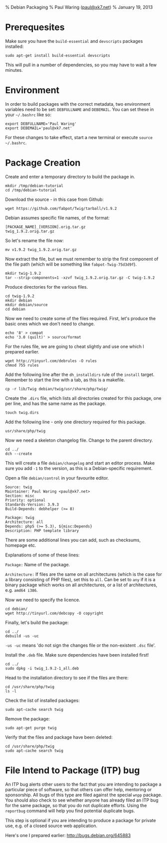 % Debian Packaging
% Paul Waring (paul@xk7.net)
% January 19, 2013

# Prerequesites

Make sure you have the `build-essential` and `devscripts` packages installed:

    sudo apt-get install build-essential devscripts
    
This will pull in a number of dependencies, so you may have to wait a few minutes.

# Environment

In order to build packages with the correct metadata, two environment variables need to be set: `DEBFULLNAME` and `DEBEMAIL`. You can set these in your `~/.bashrc` like so:

    export DEBFULLNAME='Paul Waring'
    export DEBEMAIL='paul@xk7.net'

For these changes to take effect, start a new terminal or execute `source ~/.bashrc`.

# Package Creation

Create and enter a temporary directory to build the package in.

    mkdir /tmp/debian-tutorial
    cd /tmp/debian-tutorial

Download the source - in this case from Github:

    wget https://github.com/fabpot/Twig/tarball/v1.9.2

Debian assumes specific file names, of the format:

    [PACKAGE_NAME]_[VERSION].orig.tar.gz
    twig_1.9.2.orig.tar.gz

So let's rename the file now:

    mv v1.9.2 twig_1.9.2.orig.tar.gz

Now extract the file, but we must remember to strip the first component of the file path (which will be something like `fabpot-Twig-75d3d9f`).

    mkdir twig-1.9.2
    tar --strip-components=1 -xzvf twig_1.9.2.orig.tar.gz -C twig-1.9.2

Produce directories for the various files.

    cd twig-1.9.2
    mkdir debian
    mkdir debian/source
    cd debian

Now we need to create some of the files required. First, let's produce the basic ones which we don't need to change.

    echo '8' > compat
    echo '3.0 (quilt)' > source/format

For the rules file, we are going to cheat slightly and use one which I prepared earlier.

    wget http://tinyurl.com/debrules -O rules
    chmod 755 rules

Add the following line after the `dh_installdirs` rule of the `install` target. Remember to start the line with a tab, as this is a makefile.

    cp -r lib/Twig debian/twig/usr/share/php/twig/

Create the `.dirs` file, which lists all directories created for this package, one per line, and has the same name as the package.

    touch twig.dirs

Add the following line - only one directory required for this package.

    usr/share/php/twig

Now we need a skeleton changelog file. Change to the parent directory.

    cd ../
    dch --create

This will create a file `debian/changelog` and start an editor process. Make sure you add `-1` to the version, as this is a Debian-specific requirement.

Open a file `debian/control` in your favourite editor.

    Source: twig
    Maintainer: Paul Waring <paul@xk7.net>
    Section: misc
    Priority: optional
    Standards-Version: 3.9.3
    Build-Depends: debhelper (>= 8)

    Package: twig
    Architecture: all
    Depends: php5 (>= 5.3), ${misc:Depends}
    Description: PHP template library

There are some additional lines you can add, such as checksums, homepage etc.

Explanations of some of these lines:

`Package:` Name of the package.

`Architecture:` If files are the same on all architectures (which is the case for a library consisting of PHP files), set this to `all`. Can be set to `any` if it is a binary package which works on all architectures, or a list of architectures, e.g. `amd64 i386`.

Now we need to specify the licence.

    cd debian/
    wget http://tinyurl.com/debcopy -O copyright

Finally, let's build the package:

    cd ../
    debuild -us -uc

`-us -uc` means 'do not sign the changes file or the non-existent `.dsc` file'.

Install the `.deb` file. Make sure dependencies have been installed first!

    cd ../
    sudo dpkg -i twig_1.9.2-1_all.deb

Head to the installation directory to see if the files are there:

    cd /usr/share/php/twig
    ls -l

Check the list of installed packages:

    sudo apt-cache search twig

Remove the package:

    sudo apt-get purge twig

Verify that the files and package have been deleted:

    cd /usr/share/php/twig
    sudo apt-cache search twig

# File Intend to Package (ITP) bug

An ITP bug alerts other users to the fact that you are intending to package a particular piece of software, so that others can offer help, mentoring or sponsorship. All bugs of this type are filed against the special `wnpp` package. You should also check to see whether anyone has already filed an ITP bug for the same package, so that you do not duplicate efforts. Using the `reportbug` command will help you find potential duplicate bugs.

This step is optional if you are intending to produce a package for private use, e.g. of a closed source web application.

Here's one I prepared earlier: http://bugs.debian.org/645883
